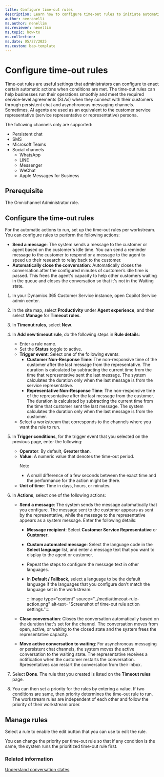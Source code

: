 ```yaml
---
title: Configure time-out rules
description: Learn how to configure time-out rules to initiate automatic actions and significantly improve agent productivity.
author: neeranelli
ms.author: nenellim
ms.reviewer: nenellim
ms.topic: how-to 
ms.collection: 
ms.date: 05/27/2025
ms.custom: bap-template
---
```


# Configure time-out rules

Time-out rules are useful settings that administrators can configure to enact certain automatic actions when conditions are met. The time-out rules can help businesses run their operations smoothly and meet the required service-level agreements (SLAs) when they connect with their customers through persistent chat and asynchronous messaging channels. Sometimes, AI agents are used as an equivalent to the customer service representative (service representative or representative) persona.

The following channels only are supported:

- Persistent chat
- SMS
- Microsoft Teams
- Social channels
    - WhatsApp
    - LINE
    - Messenger
    - WeChat
    - Apple Messages for Business 

## Prerequisite

The Omnichannel Administrator role.

## Configure the time-out rules

For the automatic actions to run, set up the time-out rules per workstream. You can configure rules to perform the following actions:

- **Send a message**: The system sends a message to the customer or agent based on the customer's idle time. You can send a reminder message to the customer to respond or a message to the agent to speed up their research to relay back to the customer.
- **Automatically close the conversation**: Automatically closes the conversation after the configured minutes of customer’s idle time is passed. This frees the agent's capacity to help other customers waiting in the queue and closes the conversation so that it's not in the Waiting state.

1. In your Dynamics 365 Customer Service instance, open Copilot Service admin center.

1. In the site map, select **Productivity** under **Agent experience**, and then select **Manage** for **Timeout rules**.
1. In **Timeout rules**, select **New**.
1. In **Add new timeout rule**, do the following steps in **Rule details**:
   - Enter a rule name.
   - Set the **Status** toggle to active.
   - **Trigger event**: Select one of the following events:
       - **Customer Non-Response Time**: The non-responsive time of the customer after the last message from the representative. The duration is calculated by subtracting the current time from the time that representative sent the last message. The system calculates the duration only when the last message is from the service representative.
       - **Representative Non-Response Time**: The non-responsive time of the representative after the last message from the customer. The duration is calculated by subtracting the current time from the time that customer sent the last message. The system calculates the duration only when the last message is from the customer.
   - Select a workstream that corresponds to the channels where you want the rule to run.
1. In **Trigger conditions**, for the trigger event that you selected on the previous page, enter the following:
   - **Operator**: By default, **Greater than**.
   - **Value**: A numeric value that denotes the time-out period.
     > [!NOTE]
     > - A small difference of a few seconds between the exact time and the performance for the action might be there.
   - **Unit of time**: Time in days, hours, or minutes.
1. In **Actions**, select one of the following actions:
   - **Send a message**: The system sends the message automatically that you configure. The message sent to the customer appears as sent by the representative, while the message to the representative appears as a system message. Enter the following details:
      - **Message recipient**: Select **Customer Service Representative** or **Customer**.
      - **Custom automated message**: Select the language code in the **Select language** list, and enter a message text that you want to display to the agent or customer.
      - Repeat the steps to configure the message text in other languages.
      - In **Default / Fallback**, select a language to be the default language if the languages that you configure don't match the language set in the workstream.
           
        :::image type="content" source="../media/timeout-rule-action.png" alt-text="Screenshot of time-out rule action settings.":::

   - **Close conversation**: Closes the conversation automatically based on the duration that's set for the channel. The conversation moves from open, active, or waiting to the closed state and the system frees the representative capacity.
   - **Move active conversation to waiting**: For asynchronous messaging or persistent chat channels, the system moves the active conversation to the waiting state. The representative receives a notification when the customer restarts the conversation. Rpresentatives can restart the conversation from their inbox.
1. Select **Done**. The rule that you created is listed on the **Timeout rules** page. 
1. You can then set a priority for the rules by entering a value. If two conditions are same, then priority determines the time-out rule to run. The workstream rules are independent of each other and follow the priority of their workstream order.

## Manage rules

Select a rule to enable the edit button that you can use to edit the rule.

You can change the priority per time-out rule so that if any condition is the same, the system runs the prioritized time-out rule first.

### Related information

[Understand conversation states](../use/oc-conversation-state.md)  
